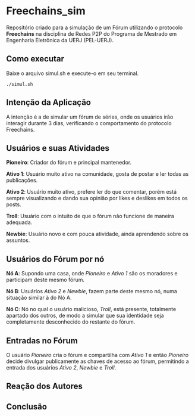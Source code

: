 # Freechains_sim
Repositório criado para a simulação de um Fórum utilizando o protocolo **Freechains** na disciplina de Redes P2P do Programa de Mestrado em Engenharia Eletrônica da UERJ (PEL-UERJ).

## Como executar

Baixe o arquivo simul.sh e execute-o em seu terminal.

```
./simul.sh
```


## Intenção da Aplicação

A intenção é a de simular um fórum de séries, onde os usuários irão interagir durante 3 dias, verificando o comportamento do protocolo Freechains.

## Usuários e suas Atividades

**Pioneiro**: Criador do fórum e principal mantenedor.

**Ativo 1**: Usuário muito ativo na comunidade, gosta de postar e ler todas as publicações.

**Ativo 2**: Usuário muito ativo, prefere ler do que comentar, porém está sempre visualizando e dando sua opinião por likes e deslikes em todos os posts.

**Troll**: Usuário com o intuito de que o fórum não funcione de maneira adequada.

**Newbie**: Usuário novo e com pouca atividade, ainda aprendendo sobre os assuntos.

## Usuários do Fórum por nó

**Nó A**: Supondo uma casa, onde *Pioneiro* e *Ativo 1* são os moradores e participam deste mesmo fórum.

**Nó B**: Usuários *Ativo 2* e *Newbie*, fazem parte deste mesmo nó, numa situação similar à do Nó A.

**Nó C**: Nó no qual o usuário malicioso, *Troll*, está presente, totalmente apartado dos outros, de modo a simular que sua identidade seja completamente desconhecido do restante do fórum.

## Entradas no Fórum

O usuário *Pioneiro* cria o fórum e compartilha com *Ativo 1* e então *Pioneiro* decide divulgar publicamente as chaves de acesso ao fórum, permitindo a entrada dos usuários *Ativo 2*, *Newbie* e *Troll*.

## Reação dos Autores



## Conclusão


